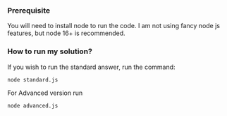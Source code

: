 ### Prerequisite

You will need to install node to run the code. I am not using fancy node js features, but node 16+ is recommended.

### How to run my solution?
If you wish to run the standard answer, run the command: 

```zsh
node standard.js
```

For Advanced version run 

```zsh
node advanced.js
```
